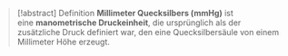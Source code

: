 > [!abstract] Definition
> **Millimeter Quecksilbers (mmHg)** ist eine **manometrische Druckeinheit**, die ursprünglich als der zusätzliche Druck definiert war, den eine Quecksilbersäule von einem Millimeter Höhe erzeugt. 